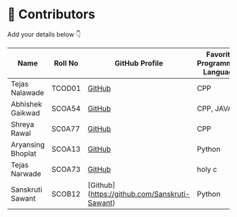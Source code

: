 # 👥 Contributors

Add your details below 👇


| Name            | Roll No | GitHub Profile                                                                 | Favorite Programming Language | Dream Company |
|-----------------|---------|--------------------------------------------------------------------------------|-------------------------------|---------------|
| Tejas Nalawade  | TCOD01  | [GitHub](https://github.com/Tejas-Santosh-Nalawade)                            | CPP                           | Google        |
| Abhishek Gaikwad| SCOA54  | [GitHub](https://github.com/abhi-7755/first-contribution.git)                  | CPP, JAVA                     | Google        |
| Shreya Rawal    | SC0A77  | [GitHub](https://github.com/shreyarawal6486-sketch)                            | CPP                           | Google        |
| Aryansing Bhoplat | SCOA13 | [GitHub](https://github.com/Aryan-Bhoplat) | Python | Amazon |
|Tejas Narwade|SCOA73|[GitHub](https://github.com/t9ja5)| holy c|linux|
| Sanskruti Sawant | SCOB12 |[Github] (https://github.com/Sanskruti-Sawant)| Python | Google |
